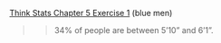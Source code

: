 [Think Stats Chapter 5 Exercise 1](http://greenteapress.com/thinkstats2/html/thinkstats2006.html#toc50) (blue men)

>> 34% of people are between 5’10” and 6’1”.
